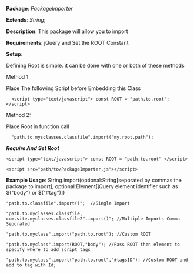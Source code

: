 **Package**: *PackageImporter*

**Extends**: *String*;

**Description**: This package will allow you to import

**Requirements**: jQuery and Set the ROOT Constant

**Setup**: 

Defining Root is simple. it can be done with one or both of these methods

  Method 1:
  
  Place The following Script before Embedding this Class
    
      <script type="text/javascript"> const ROOT = "path.to.root"; </script>
      
  Method 2:
  
  Place Root in function call
  
      "path.to.mysclasses.classfile".import("my.root.path");
    
***Require And Set Root***  
  
    <script type="text/javascript"> const ROOT = "path.to.root" </script> 
    
    <script src="path/to/PackageImporter.js"></script>

**Example Usage**: String.import(optional:String[seporated by commas the package to import], optional:Element[jQuery element 	identifier such as $("body") or $("#tag")])
	
	"path.to.classfile".import()";  //Single Import
	
	"path.to.myclasses.classfile, com.site.myclasses.classfile2".import()"; //Multiple Imports Comma Seporated
	
	"path.to.myclass".import("path.to.root"); //Custom ROOT 
	
	"path.to.myclass".import(ROOT,"body"); //Pass ROOT then element to specify where to add script tags
	
	"path.to.myclass".import("path.to.root","#tagsID"); //Custom ROOT and add to tag with Id;

